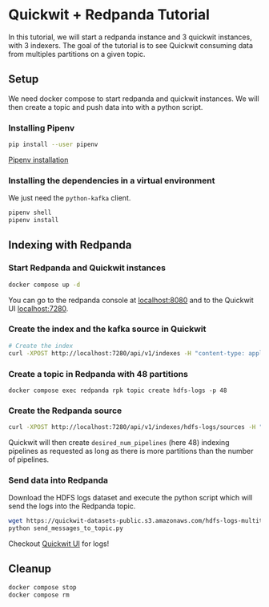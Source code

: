 # Quickwit + Redpanda Tutorial

In this tutorial, we will start a redpanda instance and 3 quickwit instances, with 3 indexers. The goal of the tutorial is
to see Quickwit consuming data from multiples partitions on a given topic.

## Setup

We need docker compose to start redpanda and quickwit instances. We will then create a topic and push data into with a python script.

### Installing Pipenv

```bash
pip install --user pipenv
```

[Pipenv installation](https://pipenv.pypa.io/en/latest/installation/)

### Installing the dependencies in a virtual environment

We just need the `python-kafka` client.

```bash
pipenv shell
pipenv install
```

## Indexing with Redpanda

### Start Redpanda and Quickwit instances

```bash
docker compose up -d
```

You can go to the redpanda console at [localhost:8080](localhost:8080) and to the Quickwit UI [localhost:7280](localhost:7280).


### Create the index and the kafka source in Quickwit

```bash
# Create the index
curl -XPOST http://localhost:7280/api/v1/indexes -H "content-type: application/yaml" --data-binary @index-config.yaml 
```

### Create a topic in Redpanda with 48 partitions

```
docker compose exec redpanda rpk topic create hdfs-logs -p 48
```

### Create the Redpanda source

```bash
curl -XPOST http://localhost:7280/api/v1/indexes/hdfs-logs/sources -H "content-type: application/yaml" --data-binary @redpanda-source.yaml
```

Quickwit will then create `desired_num_pipelines` (here 48) indexing pipelines as requested as long as there is more partitions than the number of pipelines.

### Send data into Redpanda

Download the HDFS logs dataset and execute the python script which will send the logs into the Redpanda topic.
```bash
wget https://quickwit-datasets-public.s3.amazonaws.com/hdfs-logs-multitenants-10000.json
python send_messages_to_topic.py
```

Checkout [Quickwit UI](http://localhost:7280/ui/search?query=*&index_id=hdfs-logs&max_hits=10&sort_by_field=%2Btimestamp) for logs!


## Cleanup

```bash
docker compose stop
docker compose rm
```

